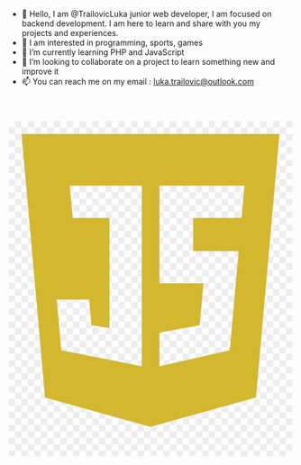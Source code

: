 - 👋 Hello, I am @TrailovicLuka junior web developer, I am focused on backend development. I am here to learn and share with you my projects and experiences.
- 👀 I am interested in programming, sports, games
- 🌱 I’m currently learning PHP and JavaScript
- 💞️ I’m looking to collaborate on a project to learn something new and improve it 
- 📫 You can reach me on my email : luka.trailovic@outlook.com
<html>
  <header></header>
  <body>
  <img src="https://raw.githubusercontent.com/uakp98/uakp98/main/img/pl/js.png">
  
  
  </body>

</html>


